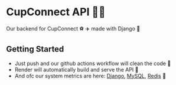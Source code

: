 # CupConnect API 🧑‍💻

Our backend for CupConnect ⚽ ✈️ made with Django 🐍

## Getting Started
- Just push and our github actions workflow will clean the code 🧹
- Render will automatically build and serve the API 🏃
- And ofc our system metrics are here: [Django](https://hostedmetrics.com/s/Cb301Ox2/prometheus/grafana/d/O6v4rMpizda1/django-prometheus?orgId=1), [MySQL](https://hostedmetrics.com/s/Cb301Ox2/prometheus/grafana/d/kG1oHS37z/mysql-overview?orgId=1), [Redis](https://hostedmetrics.com/s/Cb301Ox2/prometheus/grafana/d/nHk5iGdiz/redis-server-overview?orgId=1) 🔬
